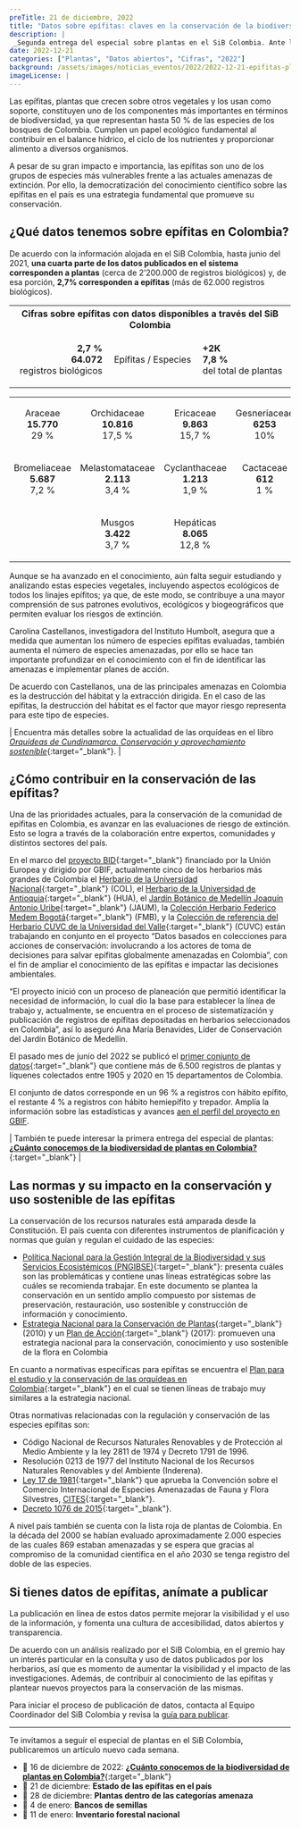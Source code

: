 ```yaml
---
preTitle: 21 de diciembre, 2022
title: "Datos sobre epífitas: claves en la conservación de la biodiversidad"
description: |
 _Segunda entrega del especial sobre plantas en el SiB Colombia. Ante las amenazas de extinción, la publicación de datos y el conocimiento sobre las epífitas es una estrategia fundamental que promueve su conservación._
date: 2022-12-21
categories: ["Plantas", "Datos abiertos", "Cifras", "2022"]
background: /assets/images/noticias_eventos/2022/2022-12-21-epifitas-plantas-colombia.jpg
imageLicense: |
---
```


Las epífitas, plantas que crecen sobre otros vegetales y los usan como soporte, constituyen uno de los componentes más importantes en términos de biodiversidad, ya que representan hasta 50 % de las especies de los bosques de Colombia. Cumplen un papel ecológico fundamental al contribuir en el balance hídrico, el ciclo de los nutrientes y proporcionar alimento a diversos organismos.

A pesar de su gran impacto e importancia, las epífitas son uno de los grupos de especies más vulnerables frente a las actuales amenazas de extinción. Por ello, la democratización del conocimiento científico sobre las epífitas en el país es una estrategia fundamental que promueve su conservación.

## ¿Qué datos tenemos sobre epífitas en Colombia? 

De acuerdo con la información alojada en el SiB Colombia, hasta junio del 2021, **una cuarta parte de los datos publicados en el sistema corresponden a plantas** (cerca de 2’200.000 de registros biológicos) y, de esa porción, **2,7% corresponden a epífitas** (más de 62.000 registros biológicos). 


<table>
  <tr>
   <th colspan="3" >Cifras sobre epífitas con datos disponibles a través del SiB Colombia</th>
  </tr>
  <tr>
   <td>
    <p style="text-align: right"><strong>2,7 %</strong><BR>
    <strong>64.072</strong><BR>registros biológicos</p>
   </td>
   <td><p style="text-align: center">Epífitas / Especies</td></p>
   <td>
     <p style="text-align: left"><strong>+2K</strong><BR>
     <strong>7,8 % </strong><BR>del total de plantas</p>
   </td>
  </tr>
</table>



<table>
  <tr>
   <td>
    <p style="text-align: center">Araceae<BR><strong>15.770</strong><BR>29 %</p>
   </td>
   <td>
    <p style="text-align: center">Orchidaceae<BR><strong>10.816</strong><BR>17,5 %</p>
   </td>
   <td>
    <p style="text-align: center">Ericaceae<BR><strong>9.863</strong><BR>15,7 %</p>
   </td>
   <td>
    <p style="text-align: center">Gesneriaceae<BR><strong>6253</strong><BR>10%</p>
   </td>
  </tr>
  <tr>
   <td>
    <p style="text-align: center">Bromeliaceae<BR><strong>5.687</strong><BR>7,2 %</p>
   </td>
   <td>
    <p style="text-align: center">Melastomataceae<BR><strong>2.113</strong><BR>3,4 %</p>
   </td>
   <td>
    <p style="text-align: center">Cyclanthaceae<BR><strong>1.213</strong><BR>1,9 %</p>
   </td>
   <td>
    <p style="text-align: center">Cactaceae<BR><strong>612</strong><BR>1 %</p>
   </td>
  </tr>
  <tr>
   <td>
   </td>
   <td>
    <p style="text-align: center">Musgos<BR><strong>3.422</strong><BR>3,7 %</p>
   </td>
   <td>
    <p style="text-align: center">Hepáticas<BR><strong>8.065</strong><BR>12,8 %</p>
   </td>
   <td>
   </td>
  </tr>
</table>


Aunque se ha avanzado en el conocimiento, aún falta seguir estudiando y analizando estas especies vegetales, incluyendo aspectos ecológicos de todos los linajes epífitos; ya que, de este modo, se contribuye a una mayor comprensión de sus patrones evolutivos, ecológicos y biogeográficos que permiten evaluar los riesgos de extinción.

Carolina Castellanos, investigadora del Instituto Humbolt, asegura que a medida que aumentan los número de especies epífitas evaluadas, también aumenta el número de especies amenazadas, por ello se hace tan importante profundizar en el conocimiento con el fin de identificar las amenazas e implementar planes de acción. 

De acuerdo con Castellanos, una de las principales amenazas en Colombia es la destrucción del hábitat y la extracción dirigida. En el caso de las epífitas, la destrucción del hábitat es el factor que mayor riesgo representa para este tipo de especies.

| Encuentra más detalles sobre la actualidad de las orquídeas en el libro _[Orquídeas de Cundinamarca. Conservación y aprovechamiento sostenible](http://repository.humboldt.org.co/handle/20.500.11761/34287)_{:target="_blank"}. |

## ¿Cómo contribuir en la conservación de las epífitas?

Una de las prioridades actuales, para la conservación de la comunidad de epífitas en Colombia, es avanzar en las evaluaciones de riesgo de extinción. Esto se logra a través de la colaboración entre expertos, comunidades y distintos sectores del país. 

En el marco del [proyecto BID](https://www.gbif.org/es/programme/82243/bid-biodiversity-information-for-development){:target="_blank"} financiado por la Unión Europea y dirigido por GBIF, actualmente cinco de los herbarios más grandes de Colombia el [Herbario de la Universidad Nacional](http://www.biovirtual.unal.edu.co/es/colecciones/search/plants/){:target="_blank"} (COL), el [Herbario de la Universidad de Antioquia](https://www.udea.edu.co/wps/portal/udea/web/inicio/unidades-academicas/ciencias-exactas-naturales/herbario){:target="_blank"} (HUA), el [Jardín Botánico de Medellín Joaquín Antonio Uribe](https://www.botanicomedellin.org/){:target="_blank"} (JAUM), la [Colección Herbario Federico Medem Bogotá](http://i2d.humboldt.org.co/ceiba/resource.do?r=herbario_instituto_humboldt){:target="_blank"} (FMB), y la [Colección de referencia del Herbario CUVC de la Universidad del Valle](https://ipt.biodiversidad.co/sib/resource?r=herbario-universidad-del-valle){:target="_blank"} (CUVC) están trabajando en conjunto en el proyecto “Datos basados en colecciones para acciones de conservación: involucrando a los actores de toma de decisiones para salvar epífitas globalmente amenazadas en Colombia”, con el fin de ampliar el conocimiento de las epífitas e impactar las decisiones ambientales. 

“El proyecto inició con un proceso de planeación que permitió identificar la necesidad de información, lo cual dio la base para establecer la línea de trabajo y, actualmente, se encuentra en el proceso de sistematización y publicación de registros de epífitas depositadas en herbarios seleccionados en Colombia”, así lo aseguró Ana María Benavides, Líder de Conservación del Jardín Botánico de Medellín. 

El pasado mes de junio del 2022 se publicó el [primer conjunto de datos](https://biodiversidad.co/data/?datasetKey=919ff896-27e7-488b-9f5c-cb571b46b9be){:target="_blank"} que contiene más de 6.500 registros de plantas y líquenes colectados entre 1905 y 2020 en 15 departamentos de Colombia. 

El conjunto de datos corresponde en un 96 % a registros con hábito epífito, el restante 4 % a registros con hábito hemiepífito y trepador. Amplía la información sobre las estadísticas y avances [aen el perfil del proyecto en GBIF](https://www.gbif.org/es/project/BID-CA2020-047-USE/collections-based-engagement-of-decision-makers-to-save-globally-threatened-epiphytes-in-colombia). 

| También te puede interesar la primera entrega del especial de plantas: **[¿Cuánto conocemos de la biodiversidad de plantas en Colombia?](https://biodiversidad.co/post/2022/conocimiento-plantas-colombia/)**{:target="_blank"} |

## Las normas y su impacto en la conservación y uso sostenible de las epífitas

La conservación de los recursos naturales está amparada desde la Constitución. El país cuenta con diferentes instrumentos de planificación y normas que guían y regulan el cuidado de las especies:

* [Política Nacional para la Gestión Integral de la Biodiversidad y sus Servicios Ecosistémicos (PNGIBSE)](http://www.humboldt.org.co/images/pdf/PNGIBSE_espa%C3%B1ol_web.pdf){:target="_blank"}: presenta cuáles son las problemáticas y contiene unas líneas estratégicas sobre las cuáles se recomienda trabajar. En este documento se plantea la conservación en un sentido amplio compuesto por sistemas de preservación, restauración, uso sostenible y construcción de información y conocimiento. 
* [Estrategia Nacional para la Conservación de Plantas](http://www.humboldt.org.co/images/noticias/2010%20Estrategia%20Nacional%20Conservacion%20de%20Plantas.pdfhttp://www.humboldt.org.co/images/noticias/2010%20Estrategia%20Nacional%20Conservacion%20de%20Plantas.pdf){:target="_blank"} (2010) y un [Plan de Acción](http://www.humboldt.org.co/es/i2d/item/1060-estrategia-nacional-plantas-de-colombia){:target="_blank"} (2017): promueven una estrategia nacional para la conservación, conocimiento y uso sostenible de la flora en Colombia 

En cuanto a normativas específicas para epífitas se encuentra el [Plan para el estudio y la conservación de las orquídeas en Colombia](https://test-www.minambiente.gov.co/wp-content/uploads/2020/04/Plan-para-el-estudio-y-la-conservacio%CC%81n-de-orqui%CC%81deas-en-Colombia-2015.pdf){:target="_blank"} en el cual se tienen líneas de trabajo muy similares a la estrategia nacional.

Otras normativas relacionadas con la regulación y conservación de las especies epífitas son: 

* Código Nacional de Recursos Naturales Renovables y de Protección al Medio Ambiente y la ley 2811 de 1974 y Decreto 1791 de 1996.
* Resolución 0213 de 1977 del Instituto Nacional de los Recursos Naturales Renovables y del Ambiente (Inderena).
* [Ley 17 de 1981](https://www.minambiente.gov.co/wp-content/uploads/2022/02/Ley-17-de-1981-congreso.pdf){:target="_blank"} que aprueba la Convención sobre el Comercio Internacional de Especies Amenazadas de Fauna y Flora Silvestres, [CITES](https://cites.org/esp/disc/text.php){:target="_blank"}.
* [Decreto 1076 de 2015](https://www.funcionpublica.gov.co/eva/gestornormativo/norma_pdf.php?i=78153){:target="_blank"}.

A nivel país también se cuenta con la lista roja de plantas de Colombia. En la década del 2000 se habían evaluado aproximadamente 2.000 especies de las cuales 869 estaban amenazadas y se espera que gracias al compromiso de la comunidad científica en el año 2030 se tenga registro del doble de las especies.

## Si tienes datos de epífitas, anímate a publicar 

La publicación en línea de estos datos permite mejorar la visibilidad y el uso de la información, y fomenta una cultura de accesibilidad, datos abiertos y transparencia. 

De acuerdo con un análisis realizado por el SiB Colombia, en el gremio hay un interés particular en la consulta y uso de datos publicados por los herbarios, así que es momento de aumentar la visibilidad y el impacto de las investigaciones. Además, de contribuir al conocimiento de las epifitas y plantear nuevos proyectos para la conservación de las mismas.

Para iniciar el proceso de publicación de datos, contacta al Equipo Coordinador del SiB Colombia y revisa la [guía para publicar](https://biodiversidad.co/compartir/guia-para-publicar/).

---

Te invitamos a seguir el especial de plantas en el SiB Colombia, publicaremos un artículo nuevo cada semana.

* 📅 16 de diciembre de 2022: **[¿Cuánto conocemos de la biodiversidad de plantas en Colombia?](https://biodiversidad.co/post/2022/conocimiento-plantas-colombia/)**{:target="_blank"}
* 📅 21 de diciembre: **Estado de las epífitas en el país**
* 📅 28 de diciembre: **Plantas dentro de las categorías amenaza**
* 📅 4 de enero: **Bancos de semillas**
* 📅 11 de enero: **Inventario forestal nacional**
